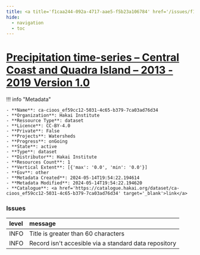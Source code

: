 ```yaml
---
title: <a title='f1caa244-092a-4717-aae5-f5b23a106784' href='/issues/f1caa244-092a-4717-aae5-f5b23a106784/' target='_blank'>Precipitation time-series – Central Coast and Quadra Island – 2013 - 2019 Version 1.0</a>
hide:
  - navigation
  - toc
---
```


# <a title='f1caa244-092a-4717-aae5-f5b23a106784' href='/issues/f1caa244-092a-4717-aae5-f5b23a106784/' target='_blank'>Precipitation time-series – Central Coast and Quadra Island – 2013 - 2019 Version 1.0</a>

<div id='map'></div>

!!! info "Metadata"
    
    - **Name**: ca-cioos_ef59cc12-5031-4c65-b379-7ca03ad76d34 
    - **Organization**: Hakai Institute 
    - **Ressource Type**: dataset 
    - **Licence**: CC-BY-4.0 
    - **Private**: False 
    - **Projects**: Watersheds 
    - **Progress**: onGoing 
    - **State**: active 
    - **Type**: dataset 
    - **Distributor**: Hakai Institute 
    - **Resources Count**: 1 
    - **Vertical Extent**: [{'max': '0.0', 'min': '0.0'}] 
    - **Eov**: other 
    - **Metadata Created**: 2024-05-14T19:54:22.194614 
    - **Metadata Modified**: 2024-05-14T19:54:22.194620 
    - **Catalogue**: <a href='https://catalogue.hakai.org/dataset/ca-cioos_ef59cc12-5031-4c65-b379-7ca03ad76d34' target='_blank'>link</a> 

### Issues

| level   | message                                               |
|:--------|:------------------------------------------------------|
| INFO    | Title is greater than 60 characters                   |
| INFO    | Record isn't accesible via a standard data repository |

<script>
   document.addEventListener("DOMContentLoaded", function() {
    var map = L.map('map').setView([51.505, -125.09], 5);
    L.tileLayer('https://tile.openstreetmap.org/{z}/{x}/{y}.png', {
        maxZoom: 19,
        attribution: '&copy; <a href="http://www.openstreetmap.org/copyright">OpenStreetMap</a>'
    }).addTo(map);
    var geojsonFeature = {
        "type": "Feature",
        "properties": {
            "name" : "<a title='f1caa244-092a-4717-aae5-f5b23a106784' href='/issues/f1caa244-092a-4717-aae5-f5b23a106784/' target='_blank'>Precipitation time-series – Central Coast and Quadra Island – 2013 - 2019 Version 1.0</a>"
        },
        "geometry": {'type': 'Polygon', 'coordinates': [[[-128.35114344, 51.37506462], [-127.65170145, 51.37506462], [-127.65170145, 51.8069493], [-128.35114344, 51.8069493], [-128.35114344, 51.37506462]]]}
    }
    L.geoJSON(geojsonFeature).addTo(map);
   })
</script>